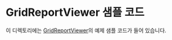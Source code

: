 # GridReportViewer 샘플 코드

이 디렉토리에는 [GridReportViewer](https://www.real-report.com/docs/guide/grid-report/install)의 예제 샘플 코드가 들어 있습니다.